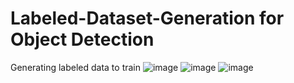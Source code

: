 # Labeled-Dataset-Generation for Object Detection
Generating labeled data to train
![image](https://github.com/smtakn44/Labeled-Dataset-Generation-for-Object-Detection/assets/96833901/df7c3413-9f4c-424c-8169-181cb823f5dd)
![image](https://github.com/smtakn44/Labeled-Dataset-Generation-for-Object-Detection/assets/96833901/9443c98b-17db-429a-b98f-967e90cf695d)
![image](https://github.com/smtakn44/Labeled-Dataset-Generation-for-Object-Detection/assets/96833901/8e01c68a-2d43-4cbe-aa7c-1551635290ba)

